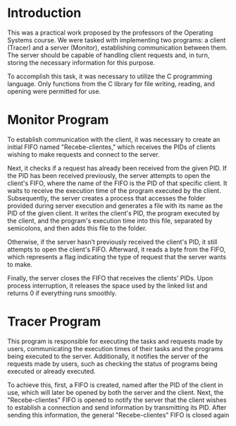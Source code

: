 # Introduction
This was a practical work proposed by the professors of the Operating Systems course. We were tasked with implementing two programs: a client (Tracer) and a server (Monitor), establishing communication between them. The server should be capable of handling client requests and, in turn, storing the necessary information for this purpose.

To accomplish this task, it was necessary to utilize the C programming language. Only functions from the C library for file writing, reading, and opening were permitted for use.
# Monitor Program
To establish communication with the client, it was necessary to create an initial FIFO named "Recebe-clientes," which receives the PIDs of clients wishing to make requests and connect to the server.

Next, it checks if a request has already been received from the given PID. If the PID has been received previously, the server attempts to open the client's FIFO, where the name of the FIFO is the PID of that specific client. It waits to receive the execution time of the program executed by the client. Subsequently, the server creates a process that accesses the folder provided during server execution and generates a file with its name as the PID of the given client. It writes the client's PID, the program executed by the client, and the program's execution time into this file, separated by semicolons, and then adds this file to the folder.

Otherwise, if the server hasn’t previously received the client's PID, it still attempts to open the client's FIFO. Afterward, it reads a byte from the FIFO, which represents a flag indicating the type of request that the server wants to make.

Finally, the server closes the FIFO that receives the clients' PIDs. Upon process interruption, it releases the space used by the linked list and returns 0 if everything runs smoothly.
# Tracer Program

This program is responsible for executing the tasks and requests made by users, communicating the execution times of their tasks and the programs being executed to the server. Additionally, it notifies the server of the requests made by users, such as checking the status of programs being executed or already executed.

To achieve this, first, a FIFO is created, named after the PID of the client in use, which will later be opened by both the server and the client. Next, the "Recebe-clientes" FIFO is opened to notify the server that the client wishes to establish a connection and send information by transmitting its PID. After sending this information, the general "Recebe-clientes" FIFO is closed again
